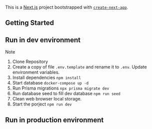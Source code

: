 This is a [Next.js](https://nextjs.org/) project bootstrapped with [`create-next-app`](https://github.com/vercel/next.js/tree/canary/packages/create-next-app).

## Getting Started


## Run in dev environment
> [!NOTE]
> 1. Clone Repository
> 2. Create a copy of file ```.env.template``` and rename it to ```.env```. Update environment variables.
> 3. Install dependencies ```npm install```
> 4. Start database ```docker-compose up -d```
> 5. Run Prisma migrations ```npx prisma migrate dev```
> 6. Run database seed to fill dev database  ```npm run seed``` 
> 7. Clean web browser local storage.
> 8. Start the porject ```npm run dev```



## Run in production environment